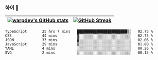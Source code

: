 
### 하이 👋
[![warpdev's GitHub stats](https://github-readme-stats.vercel.app/api?username=warpdev&show_icons=true&theme=vue-dark)](#) |[![GitHub Streak](https://github-readme-streak-stats.herokuapp.com/?user=warpdev&theme=dark)](#)
--- | --- |
<!--START_SECTION:waka-->

```text
TypeScript       25 hrs 7 mins   ███████████████████████▒░   92.75 %
CSS              44 mins         ▓░░░░░░░░░░░░░░░░░░░░░░░░   02.75 %
JSON             33 mins         ▓░░░░░░░░░░░░░░░░░░░░░░░░   02.06 %
JavaScript       29 mins         ▒░░░░░░░░░░░░░░░░░░░░░░░░   01.80 %
YAML             4 mins          ░░░░░░░░░░░░░░░░░░░░░░░░░   00.26 %
SVG              2 mins          ░░░░░░░░░░░░░░░░░░░░░░░░░   00.15 %
```

<!--END_SECTION:waka-->

<!--
**warpdev/warpdev** is a ✨ _special_ ✨ repository because its `README.md` (this file) appears on your GitHub profile.

Here are some ideas to get you started:

- 🔭 I’m currently working on ...
- 🌱 I’m currently learning ...
- 👯 I’m looking to collaborate on ...
- 🤔 I’m looking for help with ...
- 💬 Ask me about ...
- 📫 How to reach me: ...
- 😄 Pronouns: ...
- ⚡ Fun fact: ...
-->
